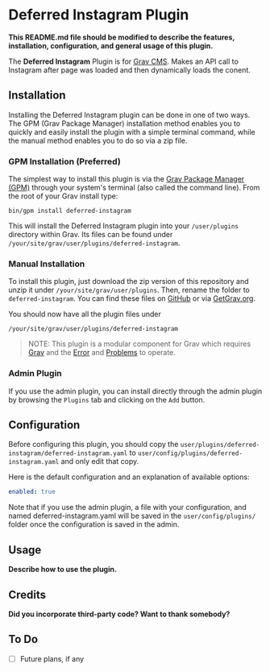# Deferred Instagram Plugin

**This README.md file should be modified to describe the features, installation, configuration, and general usage of this plugin.**

The **Deferred Instagram** Plugin is for [Grav CMS](http://github.com/getgrav/grav). Makes an API call to Instagram after page was loaded and then dynamically loads the conent.

## Installation

Installing the Deferred Instagram plugin can be done in one of two ways. The GPM (Grav Package Manager) installation method enables you to quickly and easily install the plugin with a simple terminal command, while the manual method enables you to do so via a zip file.

### GPM Installation (Preferred)

The simplest way to install this plugin is via the [Grav Package Manager (GPM)](http://learn.getgrav.org/advanced/grav-gpm) through your system's terminal (also called the command line).  From the root of your Grav install type:

    bin/gpm install deferred-instagram

This will install the Deferred Instagram plugin into your `/user/plugins` directory within Grav. Its files can be found under `/your/site/grav/user/plugins/deferred-instagram`.

### Manual Installation

To install this plugin, just download the zip version of this repository and unzip it under `/your/site/grav/user/plugins`. Then, rename the folder to `deferred-instagram`. You can find these files on [GitHub](https://github.com/bartosz-jab-o-ski-code-in-the-cup/grav-plugin-deferred-instagram) or via [GetGrav.org](http://getgrav.org/downloads/plugins#extras).

You should now have all the plugin files under

    /your/site/grav/user/plugins/deferred-instagram
	
> NOTE: This plugin is a modular component for Grav which requires [Grav](http://github.com/getgrav/grav) and the [Error](https://github.com/getgrav/grav-plugin-error) and [Problems](https://github.com/getgrav/grav-plugin-problems) to operate.

### Admin Plugin

If you use the admin plugin, you can install directly through the admin plugin by browsing the `Plugins` tab and clicking on the `Add` button.

## Configuration

Before configuring this plugin, you should copy the `user/plugins/deferred-instagram/deferred-instagram.yaml` to `user/config/plugins/deferred-instagram.yaml` and only edit that copy.

Here is the default configuration and an explanation of available options:

```yaml
enabled: true
```

Note that if you use the admin plugin, a file with your configuration, and named deferred-instagram.yaml will be saved in the `user/config/plugins/` folder once the configuration is saved in the admin.

## Usage

**Describe how to use the plugin.**

## Credits

**Did you incorporate third-party code? Want to thank somebody?**

## To Do

- [ ] Future plans, if any

